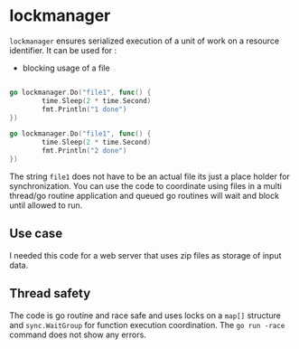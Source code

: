 # lockmanager

`lockmanager` ensures serialized execution of a unit of work on a resource identifier. It can be used for :

- blocking usage of a file

```go

go lockmanager.Do("file1", func() {
		time.Sleep(2 * time.Second)
		fmt.Println("1 done")
})

go lockmanager.Do("file1", func() {
		time.Sleep(2 * time.Second)
		fmt.Println("2 done")
})
```

The string `file1` does not have to be an actual file its just a place holder for synchronization. You can use the code to coordinate using files in a multi thread/go routine application and queued go routines will wait and block until allowed to run.

## Use case

I needed this code for a web server that uses zip files as storage of input data.

## Thread safety

The code is go routine and race safe and uses locks on a `map[]` structure and `sync.WaitGroup` for function execution coordination. The `go run -race` command does not show any errors.

